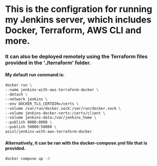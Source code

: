 # This is the configration for running my Jenkins server, which includes Docker, Terraform, AWS CLI and more.

### It can also be deployed remotely using the Terraform files provided in the './terraform' folder.

#### My default run command is:
``` bash
docker run \
--name jenkins-with-aws-terraform-docker \
--detach \
--network jenkins \
--env DOCKER_TLS_CERTDIR=/certs \
--volume /var/run/docker.sock:/var/run/docker.sock \
--volume jenkins-docker-certs:/certs/client \
--volume jenkins-data:/var/jenkins_home \
--publish 8080:8080 \
--publish 50000:50000 \
asixl/jenkins-with-aws-terraform-docker
```
#### Alternatively, it can be ran with the docker-compose.yml file that is provided.
```bash
docker compose up -d
```
